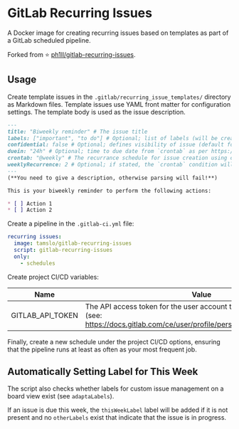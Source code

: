 # GitLab Recurring Issues

A Docker image for creating recurring issues based on templates as part of a GitLab scheduled pipeline.

Forked from ⭐ [ph1ll/gitlab-recurring-issues](https://github.com/ph1ll/gitlab-recurring-issues).

## Usage

Create template issues in the `.gitlab/recurring_issue_templates/` directory as Markdown files. Template issues use YAML front matter for configuration settings. The template body is used as the issue description.

```markdown
---
title: "Biweekly reminder" # The issue title
labels: ["important", "to do"] # Optional; list of labels (will be created if not present)
confidential: false # Optional; defines visibility of issue (default for bool in Go is false)
duein: "24h" # Optional; time to due date from `crontab` as per https://pkg.go.dev/time?tab=doc#ParseDuration (e.g "30m", "1h")
crontab: "@weekly" # The recurrance schedule for issue creation using crontab syntax
weeklyRecurrence: 2 # Optional; if stated, the `crontab` condition will only be applied to every n-th week, based on titles of present issues
---
(**You need to give a description, otherwise parsing will fail!**)

This is your biweekly reminder to perform the following actions:

* [ ] Action 1
* [ ] Action 2
```

Create a pipeline in the `.gitlab-ci.yml` file:

```yaml
recurring issues:
  image: tamslo/gitlab-recurring-issues
  script: gitlab-recurring-issues
  only: 
    - schedules
```

Create project CI/CD variables:

| Name | Value |
| ---- | ----- |
| GITLAB_API_TOKEN | The API access token for the user account that will create the issues (see: https://docs.gitlab.com/ce/user/profile/personal_access_tokens.html) | 

Finally, create a new schedule under the project CI/CD options, ensuring that the pipeline runs at least as often as your most frequent job.

## Automatically Setting Label for This Week

The script also checks whether labels for custom issue management on a board view exist (see `adaptaLabels`).

If an issue is due this week, the `thisWeekLabel` label will be added if it is not present and no `otherLabels` exist that indicate that the issue is in progress.